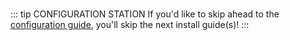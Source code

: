 
<br>

::: tip CONFIGURATION STATION
If you'd like to skip ahead to the [configuration guide](/guides/configuration), you'll skip the next install guide(s)!
:::